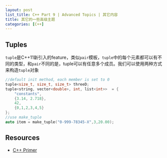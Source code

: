 ```yaml
---
layout: post
list_title: C++ Part 9 | Advanced Topics | 其它内容
title: 其它的一些高级主题
categories: [C++]
---
```


## Tuples

`tuple`是C++11新引入的feature，类似`pair`模板，`tuple`中的每个元素都可以有不同的类型，和`pair`不同的是，tuple可以有任意多个成员。我们可以使用两种方式来构造`tuple`对象

```cpp
//default init method, each member is set to 0
tuple<size_t, size_t, size_t> threeD; 
tuple<string, vector<double>, int, list<int>>  = {
    "constants",
    {3.14, 2.718},
    42,
    {0,1,2,3,4,5}
};
//use make_tuple
auto item = make_tuple("0-999-78345-X",3,20.00);
```

## Resources

- [C++ Primer](http://www.charleshouserjr.com/Cplus2.pdf)